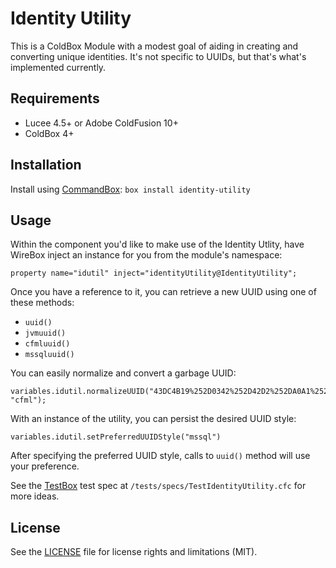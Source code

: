 # Identity Utility

This is a ColdBox Module with a modest goal of aiding in creating and converting unique identities. It's not specific to UUIDs, but that's what's implemented currently.

## Requirements
- Lucee 4.5+ or Adobe ColdFusion 10+
- ColdBox 4+

## Installation

Install using [CommandBox](https://www.ortussolutions.com/products/commandbox):
`box install identity-utility`

## Usage

Within the component you'd like to make use of the Identity Utlity, have WireBox inject an instance for you from the module's namespace:
```
property name="idutil" inject="identityUtility@IdentityUtility";
```
Once you have a reference to it, you can retrieve a new UUID using one of these methods:
- `uuid()`
- `jvmuuid()`
- `cfmluuid()`
- `mssqluuid()`

You can easily normalize and convert a garbage UUID:
```
variables.idutil.normalizeUUID("43DC4B19%252D0342%252D42D2%252DA0A1%252D6909B0C7D588", "cfml");
```

With an instance of the utility, you can persist the desired UUID style:
```
variables.idutil.setPreferredUUIDStyle("mssql")
````
After specifying the preferred UUID style, calls to `uuid()` method will use your preference.

See the [TestBox](https://www.ortussolutions.com/products/testbox) test spec at `/tests/specs/TestIdentityUtility.cfc` for more ideas.

## License

See the [LICENSE](LICENSE.txt) file for license rights and limitations (MIT).
